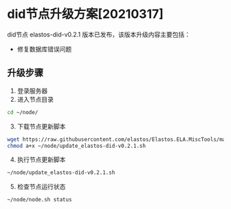 # did节点升级方案[20210317]

did节点 elastos-did-v0.2.1 版本已发布，该版本升级内容主要包括：
- 修复数据库错误问题


## 升级步骤

1. 登录服务器
2. 进入节点目录

```bash
cd ~/node/
```

3. 下载节点更新脚本

```bash
wget https://raw.githubusercontent.com/elastos/Elastos.ELA.MiscTools/master/script/did/update_elastos-did-v0.2.1.sh;
chmod a+x ~/node/update_elastos-did-v0.2.1.sh
```

4. 执行节点更新脚本

```bash
~/node/update_elastos-did-v0.2.1.sh
```

5. 检查节点运行状态

```bash
~/node/node.sh status
```